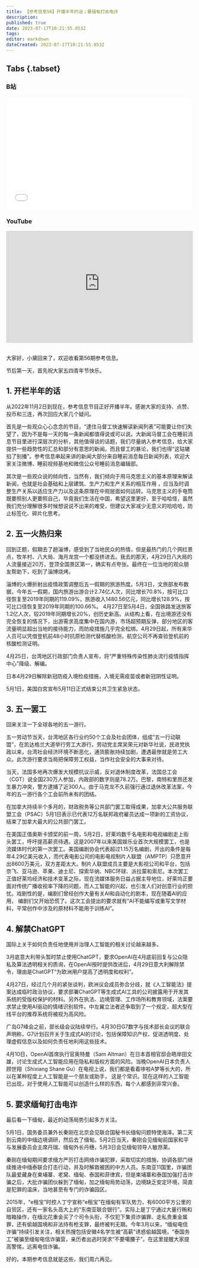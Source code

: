 ```yaml
---
title: 【参考信息56】开播半年的话；要缅甸打击电诈
description: 
published: true
date: 2023-07-17T10:21:55.053Z
tags: 
editor: markdown
dateCreated: 2023-07-17T10:21:55.053Z
---
```


## Tabs {.tabset}
### B站
<div style="position: relative; padding: 30% 45%;">
<iframe style="position: absolute; width: 100%; height: 100%; left: 0; top: 0;" src="//player.bilibili.com/player.html?&bvid=BV15z4y1a7x9&page=1&as_wide=1&high_quality=1&danmaku=1&autoplay=0" scrolling="no" border="0" frameborder="no" framespacing="0" allowfullscreen="true"></iframe>
</div>

### YouTube
<div style="position: relative; padding: 30% 45%;">
<iframe style="position: absolute; top: 0; left: 0; width: 100%; height: 100%;" src="https://www.youtube-nocookie.com/embed/YouTubeVID" title="YouTube video player" frameborder="0" allow="accelerometer; autoplay; clipboard-write; encrypted-media; gyroscope; picture-in-picture" allowfullscreen></iframe>
</div>

## 

大家好，小黛回来了，欢迎收看第56期参考信息。

节后第一天，首先祝大家五四青年节快乐。

## 1. 开栏半年的话

从2022年11月2日到现在，参考信息节目正好开播半年。感谢大家的支持、点赞、投币和三连，再次回应大家几个疑问。

首先是一些观众心心念念的节目，“逮住马督工快速解读新闻列表”可能要让你们失望了，因为不是每一天的每一条新闻都值得说或可以说。大新闻马督工会在睡前消息节目里进行深层次的分析，其他值得谈的话题，我们尽量纳入参考信息，给大家提供一些趋势性的汇总和部分有意思的新闻。而且督工的暴论，我们也得“这轱辘掐了别播”。参考信息串起来讲的新闻大部分来自睡前消息每日新闻列表，欢迎大家关注微博、睡前视频基地和微信公众号睡前消息编辑部。

其次是一些观众说的倾向性，当然有，我们倾向于用马克思主义的基本原理来解读新闻，也就是社会基础和上层建筑、生产力和生产关系的相互作用
，应当及时调整生产关系以适应生产力以及这条原理在中观层面如何运转。马克思主义的手电筒既要照别人更要照自己，毕竟我们生活在中国，希望这里更好，至于哈哈怪，虽然我们充分理解很多时候想说说不出来的难受，但建议大家减少无意义的哈哈哈，防止标签化、碎片化思考。

## 2. 五一火热归来

回到正题，假期去了趟淄博，感受到了当地民众的热情，但是最热门的几个网红景点，牧羊村、八大局、海月龙宫一个都没挤进去。我去的那天，4月29日八大局的人流量接近20万，登顶全国景区第一，确实有点夸张。最终在一位当地的观众朋友帮助下，吃到了淄博烧烤。

淄博的火爆折射出疫情政策调整后五一假期的旅游热度。5月3日，文旅部发布数据，今年五一假期，国内旅游出游合计2.74亿人次，同比增长70.8%，按可比口径恢复至2019年同期的119.09%，旅游收入1480.56亿元，同比增长128.9%，按可比口径恢复至2019年同期的100.66%。
4月27日至5月4日，全国铁路发送旅客1.2亿人次，较2019年同期增长20%，创历史新高。从结构上看，在出境游还没有完全恢复的情况下，出游需求高度集中在国内游，市场超预期反弹，部分地区的客流量明显超出当地的接待能力，而防疫措施几乎完全松绑。4月29日起，所有来华人员可以凭借登机前48小时抗原检测代替核酸检测，航空公司不再查验登机前的核酸检测证明。

4月25日，台湾地区行政部门负责人宣布，将“严重特殊传染性肺炎流行疫情指挥中心”降级、解编。

日本4月29日解除新冠防疫入境检疫措施，入境无需疫苗或者新冠阴性证明。

5月1日，美国白宫宣布5月11日正式结束公共卫生紧急状态。

## 3. 五一罢工

回来关注一下全球各地的五一游行。

五一劳动节当天，台湾地区各行业约50个工会及社会团体，组成“五一行动联盟”，在凯达格兰大道举行劳工大游行。劳动党主席吴荣元对新华社说，民进党执政以来，台湾社会经济环境不断恶化，通货膨胀持续加剧，遭遇最惨就是劳工大众。此次游行要求当局把保障劳工权益，当作社会安全的大事来对待。

当天，法国多地再次爆发大规模抗议示威，反对退休制度改革，法国总工会（CGT）说全国230万人参加，内政部的数字则是78.2万。巴黎，南特和里昂还发生暴力冲突，警方逮捕了近300人。由于马克龙不久前强行通过退休改革法案，今年的五一游行各个工会前所未有的团结。

在加拿大持续半个多月的，财政税务等公共部门罢工取得成果，加拿大公共服务联盟工会（PSAC）5月1日表示已代表12万名联邦政府雇员达成一项新的工资协议，结束了加拿大最大的公共部门罢工。

在美国正值奥斯卡颁奖的前一周，5月2日，好莱坞数千名电影和电视编剧走上街头罢工，呼吁提高薪资待遇。这是2007年以来美国娱乐业首次大规模罢工，也是流媒体时代的第一次罢工。美国编剧协会代表超过1.15万名编剧，开出的条件是每年4.29亿美元收入，而代表电影公司的电影电视制片人联盟（AMPTP）只愿意开出8600万美元，双方差距太大。制片人联盟成员主要是大影视公司和平台，包括奈飞、亚马逊、苹果、迪士尼、探索华纳、NBC环球、派拉蒙和索尼。本次罢工正值好莱坞经济和技术变革之际，现在流媒体服务日益占据主导地位，好莱坞正要面对传统广播收视率下降的问题，而人工智能的兴起，也引发人们对创意行业的担忧。戏剧性的是，编剧们曾经创作大量有关AI和自动化的剧本，现在随着AI的应用，
编剧们又开始恐慌了。这次工会提出的要求就有“AI不能编写或重写文学材料，平常创作中涉及的原材料不能用于训练AI”。

## 4. 解禁ChatGPT

国际上关于如何负责任地使用并治理人工智能的相关讨论越来越多。

3月底意大利带头暂时禁止使用ChatGPT，要求OpenAI在4月底前回复与公众隐私及算法透明相关的质询，在OpenAI按时提供改进后，4月29日意大利解除禁令，理由是ChatGPT“为欧洲用户提高了透明度和权利”。

4月27日，经过几个月的紧张谈判，欧洲议会成员弥合分歧，就《人工智能法》提案达成临时政治协议，要求部署ChatGPT等生成式AI工具的公司披露用于开发其系统的受版权保护的材料。另外在执法、边境管理、工作场所和教育领域，法案要求禁止使用AI驱动的情绪识别软件。中左翼立法者还争取到了一个规定，超大型在线平台的推荐系统将被视为高风险。

广岛G7峰会之前，部长级会议陆续举行。4月30日G7数字与技术部长会议的联合声明称，G7计划召开关于生成式AI的讨论，包括保障知识产权、促进透明度、处理虚假信息以及如何负责任地利用这些技术。

4月10日，OpenAI首席执行官奥特曼（Sam Altman）在日本首相官邸会晤岸田文雄，讨论生成式人工智能应用在隐私和版权方面的风险。当晚OpenAI日本负责人顾世翔（Shixiang Shane Gu）在电视上说，我们都是看着哆啦A梦等长大的，所以在某种程度上人工智能是一个朋友或助手，
这是个常识。现在这样的人工智能已出现，对于使用人工智能可以创造什么样的东西，每个人都感到非常兴奋。

## 5. 要求缅甸打击电诈

最后看一下缅甸，最近的动荡局势引起多方关注。

5月1日，国务委员兼外长秦刚在北京会见联合国秘书长缅甸问题特使海泽。第二天到云南的中缅边境调研，然后去了缅甸。5月2日当天，秦刚会见缅甸前国家和平与发展委员会主席丹瑞、缅甸外长丹穗，5月3日会见缅甸领导人敏昂莱。

秦刚在缅甸期间要求缅方严厉打击网络诈骗犯罪，采取切实的措施，协调各部门继续推进中缅泰联合打击行动，并及时解救被困的中方人员。东南亚11国里，诈骗团队最爱藏身在柬埔寨、老窝、缅甸、泰国和菲律宾，但是柬埔寨和泰国加强打击诈骗之后，大批诈骗团伙躲到了缅甸，加之缅甸局势动荡，边境缺乏安定环境，简直是犯罪的温床，当地甚至有专门的诈骗园区。

2015年，“e租宝”时控人丁宁宣称“e租宝”在缅甸有军队势力，有6000平方公里的自贸区，还有一家名头高大上的“东南亚联合银行”。实际上是丁宁通过大量行贿和暗箱操作，在缅北花重金买了个司令头衔，不仅犯下集资诈骗罪、走私贵重金属罪，还有偷越国境和非法持有枪支罪，最终被判无期。今年3月以来，“缅甸电信诈骗”持续引发关注，相关热搜包括安徽4名学生被“高薪”诱惑偷越国境，“泰国务工”被骗至缅甸电信诈骗营，亲历者出逃时哭求“不要噶腰子”。在这里提醒大家提高警惕，远离电信诈骗。

好的，本期参考信息就是这些，我们周六再见。

